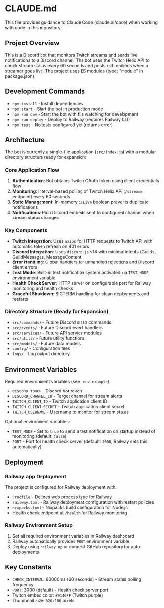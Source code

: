 # CLAUDE.md

This file provides guidance to Claude Code (claude.ai/code) when working with code in this repository.

## Project Overview

This is a Discord bot that monitors Twitch streams and sends live notifications to a Discord channel. The bot uses the Twitch Helix API to check stream status every 60 seconds and posts rich embeds when a streamer goes live. The project uses ES modules (type: "module" in package.json).

## Development Commands

- `npm install` - Install dependencies
- `npm start` - Start the bot in production mode
- `npm run dev` - Start the bot with file watching for development
- `npm run deploy` - Deploy to Railway (requires Railway CLI)
- `npm test` - No tests configured yet (returns error)

## Architecture

The bot is currently a single-file application (`src/index.js`) with a modular directory structure ready for expansion:

### Core Application Flow
1. **Authentication**: Bot obtains Twitch OAuth token using client credentials flow
2. **Monitoring**: Interval-based polling of Twitch Helix API (`/streams` endpoint) every 60 seconds
3. **State Management**: In-memory `isLive` boolean prevents duplicate notifications
4. **Notifications**: Rich Discord embeds sent to configured channel when stream status changes

### Key Components
- **Twitch Integration**: Uses `axios` for HTTP requests to Twitch API with automatic token refresh on 401 errors
- **Discord Integration**: Uses `discord.js` v14 with minimal intents (Guilds, GuildMessages, MessageContent)
- **Error Handling**: Global handlers for unhandled rejections and Discord client errors
- **Test Mode**: Built-in test notification system activated via `TEST_MODE` environment variable
- **Health Check Server**: HTTP server on configurable port for Railway monitoring and health checks
- **Graceful Shutdown**: SIGTERM handling for clean deployments and restarts

### Directory Structure (Ready for Expansion)
- `src/commands/` - Future Discord slash commands
- `src/events/` - Future Discord event handlers  
- `src/services/` - Future API service modules
- `src/utils/` - Future utility functions
- `src/models/` - Future data models
- `config/` - Configuration files
- `logs/` - Log output directory

## Environment Variables

Required environment variables (see `.env.example`):
- `DISCORD_TOKEN` - Discord bot token
- `DISCORD_CHANNEL_ID` - Target channel for stream alerts
- `TWITCH_CLIENT_ID` - Twitch application client ID
- `TWITCH_CLIENT_SECRET` - Twitch application client secret  
- `TWITCH_USERNAME` - Username to monitor for stream status

Optional environment variables:
- `TEST_MODE` - Set to `true` to send a test notification on startup instead of monitoring (default: `false`)
- `PORT` - Port for health check server (default: `3000`, Railway sets this automatically)

## Deployment

### Railway.app Deployment
The project is configured for Railway deployment with:
- `Procfile` - Defines web process type for Railway
- `railway.toml` - Railway deployment configuration with restart policies
- `nixpacks.toml` - Nixpacks build configuration for Node.js
- Health check endpoint at `/health` for Railway monitoring

### Railway Environment Setup
1. Set all required environment variables in Railway dashboard
2. Railway automatically provides `PORT` environment variable
3. Deploy using `railway up` or connect GitHub repository for auto-deployments

## Key Constants

- `CHECK_INTERVAL`: 60000ms (60 seconds) - Stream status polling frequency
- `PORT`: 3000 (default) - Health check server port
- Twitch embed color: `#9146FF` (Twitch purple)
- Thumbnail size: `320x180` pixels